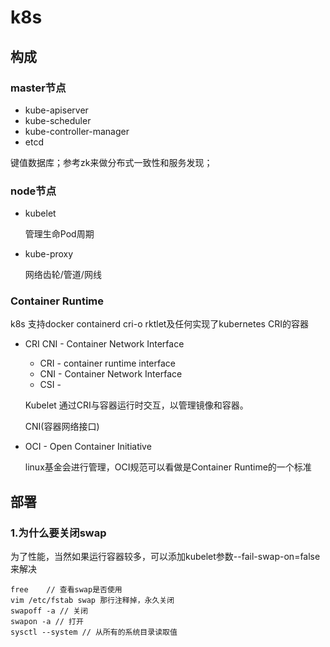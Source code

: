 # k8s
## 构成
### master节点
+ kube-apiserver
+ kube-scheduler
+ kube-controller-manager
+ etcd

键值数据库；参考zk来做分布式一致性和服务发现；
### node节点
+ kubelet

    管理生命Pod周期
+ kube-proxy

    网络齿轮/管道/网线
### Container Runtime
k8s 支持docker containerd cri-o rktlet及任何实现了kubernetes CRI的容器

+ CRI CNI - Container Network Interface
    + CRI - container runtime interface
    + CNI - Container Network Interface
    + CSI - 

    Kubelet 通过CRI与容器运行时交互，以管理镜像和容器。

    CNI(容器网络接口)
+ OCI - Open Container Initiative

    linux基金会进行管理，OCI规范可以看做是Container Runtime的一个标准

## 部署
### 1.为什么要关闭swap
为了性能，当然如果运行容器较多，可以添加kubelet参数--fail-swap-on=false来解决
```
free	// 查看swap是否使用
vim /etc/fstab swap 那行注释掉，永久关闭
swapoff -a // 关闭
swapon -a // 打开
sysctl --system // 从所有的系统目录读取值
```